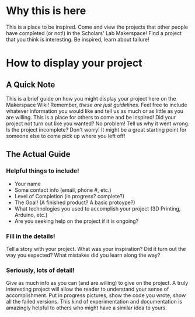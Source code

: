 <!-- TITLE: Projects -->
<!-- SUBTITLE: A place to document and write about projects worked on in the Makerspace! -->

# Why this is here
This is a place to be inspired. Come and view the projects that other people have completed (or not!) in the Scholars' Lab Makerspace! Find a project that you think is interesting. Be inspired, learn about failure!
# How to display your project
## A Quick Note
This is a brief guide on how you might display your project here on the Makerspace Wiki! Remember, *these are just guidelines*. Feel free to include whatever information you would like and tell us as much or as little as you are willing. This is a place for others to come and be inspired! Did your project not turn out like you wanted? No problem! Tell us why it went wrong. Is the project incomplete? Don't worry! It might be a great starting point for someone else to come pick up where you left off!

## The Actual Guide
### Helpful things to include!
* Your name
* Some contact info (email, phone #, etc.)
* Level of Completion (in progress? complete?)
* The Goal! (A finished product? A basic protoype?)
* What technologies you used to accomplish your project (3D Printing, Arduino, etc.)
* Are you seeking help on the project if it is ongoing? 

### Fill in the details!
Tell a story with your project. What was your inspiration? Did it turn out the way you expected? What mistakes did you learn along the way?
### Seriously, lots of detail!
Give as much info as you can (and are willing) to give on the project. A truly interesting project will allow the reader to understand your sense of accomplishment. Put in progress pictures, show the code you wrote, show all the failed versions. This kind of experimentation and documentation is amazingly helpful to others who might have a similar idea to yours.